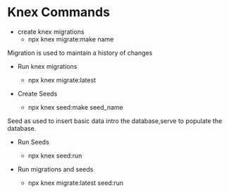 # Knex Commands

- create knex migrations
  - npx knex migrate:make name

Migration is used to maintain a history of changes

- Run knex migrations
  - npx knex migrate:latest

- Create Seeds
  - npx knex seed:make seed_name

Seed as used to insert basic data intro the database,serve to populate the database.

- Run Seeds
  - npx knex seed:run

- Run migrations and seeds
  - npx knex migrate:latest seed:run
